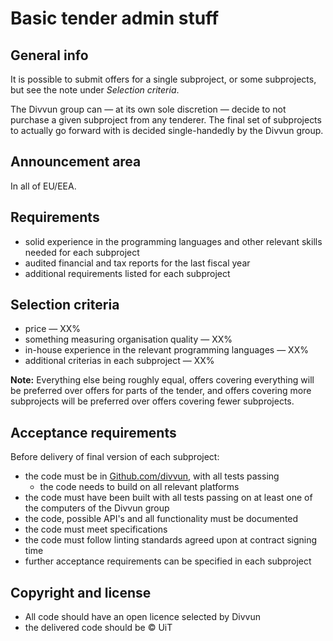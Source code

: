 # Basic tender admin stuff

## General info

It is possible to submit offers for a single subproject, or some subprojects, but see the note under *Selection criteria*.

The Divvun group can — at its own sole discretion — decide to not purchase a given subproject from any tenderer. The final set of subprojects to actually go forward with is decided single-handedly by the Divvun group.

## Announcement area

In all of EU/EEA.

## Requirements

* solid experience in the programming languages and other relevant skills needed for each subproject
* audited financial and tax reports for the last fiscal year
* additional requirements listed for each subproject

## Selection criteria

* price — XX%
* something measuring organisation quality — XX%
* in-house experience in the relevant programming languages — XX%
* additional criterias in each subproject — XX%

**Note:** Everything else being roughly equal, offers covering everything will be preferred over offers for parts of the tender, and offers covering more subprojects will be preferred over offers covering fewer subprojects.

## Acceptance requirements

Before delivery of final version of each subproject:

* the code must be in [Github.com/divvun](https://github.com/divvun), with all tests passing
    * the code needs to build on all relevant platforms
* the code must have been built with all tests passing on at least one of the computers of the Divvun group
* the code, possible API's and all functionality must be documented
* the code must meet specifications
* the code must follow linting standards agreed upon at contract signing time
* further acceptance requirements can be specified in each subproject

## Copyright and license

* All code should have an open licence selected by Divvun
* the delivered code should be © UiT
